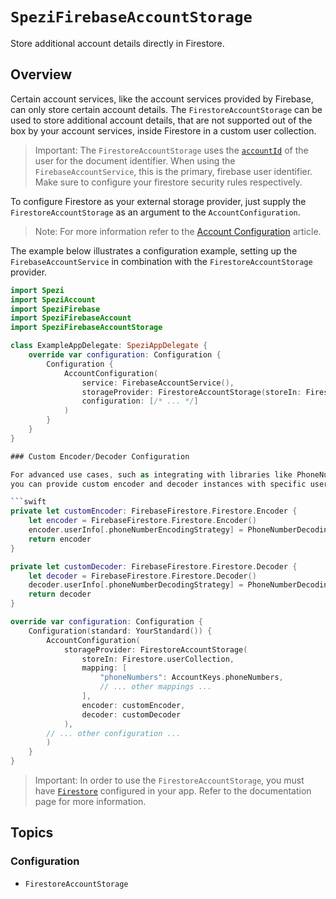 # ``SpeziFirebaseAccountStorage``

<!--

This source file is part of the Stanford Spezi open-source project

SPDX-FileCopyrightText: 2024 Stanford University and the project authors (see CONTRIBUTORS.md)

SPDX-License-Identifier: MIT

-->

Store additional account details directly in Firestore.

## Overview

Certain account services, like the account services provided by Firebase, can only store certain account details.
The ``FirestoreAccountStorage`` can be used to store additional account details, that are not supported out of the box by your account services,
inside Firestore in a custom user collection.

> Important: The `FirestoreAccountStorage` uses the [`accountId`](https://swiftpackageindex.com/stanfordspezi/speziaccount/documentation/speziaccount/accountdetails/accountid)
  of the user for the document identifier. When using the `FirebaseAccountService`, this is the primary, firebase user identifier. Make sure to configure your firestore security rules respectively.

To configure Firestore as your external storage provider, just supply the ``FirestoreAccountStorage`` as an argument to the `AccountConfiguration`.

> Note: For more information refer to the
 [Account Configuration](https://swiftpackageindex.com/stanfordspezi/speziaccount/documentation/speziaccount/initial-setup#Account-Configuration) article.

The example below illustrates a configuration example, setting up the `FirebaseAccountService` in combination with the `FirestoreAccountStorage` provider.

```swift
import Spezi
import SpeziAccount
import SpeziFirebase
import SpeziFirebaseAccount
import SpeziFirebaseAccountStorage

class ExampleAppDelegate: SpeziAppDelegate {
    override var configuration: Configuration {
        Configuration {
            AccountConfiguration(
                service: FirebaseAccountService(),
                storageProvider: FirestoreAccountStorage(storeIn: Firestore.firestore().collection("users")),
                configuration: [/* ... */]
            )
        }
    }
}

### Custom Encoder/Decoder Configuration

For advanced use cases, such as integrating with libraries like PhoneNumberKit where you might want to set specific encoding/decoding strategies,
you can provide custom encoder and decoder instances with specific userInfo configurations.

```swift
private let customEncoder: FirebaseFirestore.Firestore.Encoder {
    let encoder = FirebaseFirestore.Firestore.Encoder()
    encoder.userInfo[.phoneNumberEncodingStrategy] = PhoneNumberDecodingStrategy.e164
    return encoder
}

private let customDecoder: FirebaseFirestore.Firestore.Decoder {
    let decoder = FirebaseFirestore.Firestore.Decoder()
    decoder.userInfo[.phoneNumberDecodingStrategy] = PhoneNumberDecodingStrategy.e164
    return decoder
}

override var configuration: Configuration {
    Configuration(standard: YourStandard()) {
        AccountConfiguration(
            storageProvider: FirestoreAccountStorage(
                storeIn: Firestore.userCollection,
                mapping: [
                    "phoneNumbers": AccountKeys.phoneNumbers,
                    // ... other mappings ...
                ],
                encoder: customEncoder,
                decoder: customDecoder
            ),
        // ... other configuration ...
        )
    }
}
```

> Important: In order to use the `FirestoreAccountStorage`, you must have [`Firestore`](https://swiftpackageindex.com/stanfordspezi/spezifirebase/main/documentation/spezifirestore/firestore)
    configured in your app. Refer to the documentation page for more information.

## Topics

### Configuration

- ``FirestoreAccountStorage``
